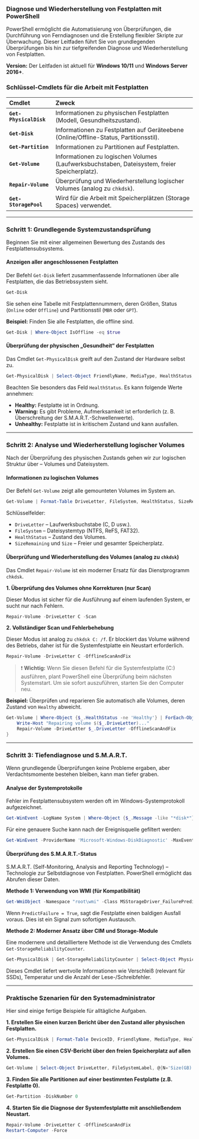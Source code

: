 ### Diagnose und Wiederherstellung von Festplatten mit PowerShell

PowerShell ermöglicht die Automatisierung von Überprüfungen, die Durchführung von Ferndiagnosen und die Erstellung flexibler Skripte zur Überwachung. Dieser Leitfaden führt Sie von grundlegenden Überprüfungen bis hin zur tiefgreifenden Diagnose und Wiederherstellung von Festplatten.

**Version:** Der Leitfaden ist aktuell für **Windows 10/11** und **Windows Server 2016+**.

### Schlüssel-Cmdlets für die Arbeit mit Festplatten

| Cmdlet | Zweck |
| :--- | :--- |
| **`Get-PhysicalDisk`** | Informationen zu physischen Festplatten (Modell, Gesundheitszustand). |
| **`Get-Disk`** | Informationen zu Festplatten auf Geräteebene (Online/Offline-Status, Partitionsstil). |
| **`Get-Partition`** | Informationen zu Partitionen auf Festplatten. |
| **`Get-Volume`** | Informationen zu logischen Volumes (Laufwerksbuchstaben, Dateisystem, freier Speicherplatz). |
| **`Repair-Volume`** | Überprüfung und Wiederherstellung logischer Volumes (analog zu `chkdsk`). |
| **`Get-StoragePool`** | Wird für die Arbeit mit Speicherplätzen (Storage Spaces) verwendet. |

---

### Schritt 1: Grundlegende Systemzustandsprüfung

Beginnen Sie mit einer allgemeinen Bewertung des Zustands des Festplattensubsystems.

#### Anzeigen aller angeschlossenen Festplatten

Der Befehl `Get-Disk` liefert zusammenfassende Informationen über alle Festplatten, die das Betriebssystem sieht.

```powershell
Get-Disk
```

Sie sehen eine Tabelle mit Festplattennummern, deren Größen, Status (`Online` oder `Offline`) und Partitionsstil (`MBR` oder `GPT`).

**Beispiel:** Finden Sie alle Festplatten, die offline sind.
```powershell
Get-Disk | Where-Object IsOffline -eq $true
```

#### Überprüfung der physischen „Gesundheit“ der Festplatten

Das Cmdlet `Get-PhysicalDisk` greift auf den Zustand der Hardware selbst zu.

```powershell
Get-PhysicalDisk | Select-Object FriendlyName, MediaType, HealthStatus, OperationalStatus
```
Beachten Sie besonders das Feld `HealthStatus`. Es kann folgende Werte annehmen:
*   **Healthy:** Festplatte ist in Ordnung.
*   **Warning:** Es gibt Probleme, Aufmerksamkeit ist erforderlich (z. B. Überschreitung der S.M.A.R.T.-Schwellenwerte).
*   **Unhealthy:** Festplatte ist in kritischem Zustand und kann ausfallen.

---

### Schritt 2: Analyse und Wiederherstellung logischer Volumes

Nach der Überprüfung des physischen Zustands gehen wir zur logischen Struktur über – Volumes und Dateisystem.

#### Informationen zu logischen Volumes

Der Befehl `Get-Volume` zeigt alle gemounteten Volumes im System an.

```powershell
Get-Volume | Format-Table DriveLetter, FileSystem, HealthStatus, SizeRemaining, Size
```

Schlüsselfelder:
*   `DriveLetter` – Laufwerksbuchstabe (C, D usw.).
*   `FileSystem` – Dateisystemtyp (NTFS, ReFS, FAT32).
*   `HealthStatus` – Zustand des Volumes.
*   `SizeRemaining` und `Size` – Freier und gesamter Speicherplatz.

#### Überprüfung und Wiederherstellung des Volumes (analog zu `chkdsk`)

Das Cmdlet `Repair-Volume` ist ein moderner Ersatz für das Dienstprogramm `chkdsk`.

**1. Überprüfung des Volumes ohne Korrekturen (nur Scan)**

Dieser Modus ist sicher für die Ausführung auf einem laufenden System, er sucht nur nach Fehlern.

```powershell
Repair-Volume -DriveLetter C -Scan
```

**2. Vollständiger Scan und Fehlerbehebung**

Dieser Modus ist analog zu `chkdsk C: /f`. Er blockiert das Volume während des Betriebs, daher ist für die Systemfestplatte ein Neustart erforderlich.

```powershell
Repair-Volume -DriveLetter C -OfflineScanAndFix
```

> ❗️ **Wichtig:** Wenn Sie diesen Befehl für die Systemfestplatte (C:) ausführen, plant PowerShell eine Überprüfung beim nächsten Systemstart. Um sie sofort auszuführen, starten Sie den Computer neu.

**Beispiel:** Überprüfen und reparieren Sie automatisch alle Volumes, deren Zustand von `Healthy` abweicht.

```powershell
Get-Volume | Where-Object {$_.HealthStatus -ne 'Healthy'} | ForEach-Object {
    Write-Host "Repairing volume $($_.DriveLetter)..."
    Repair-Volume -DriveLetter $_.DriveLetter -OfflineScanAndFix
}
```

---

### Schritt 3: Tiefendiagnose und S.M.A.R.T.

Wenn grundlegende Überprüfungen keine Probleme ergaben, aber Verdachtsmomente bestehen bleiben, kann man tiefer graben.

#### Analyse der Systemprotokolle

Fehler im Festplattensubsystem werden oft im Windows-Systemprotokoll aufgezeichnet.

```powershell
Get-WinEvent -LogName System | Where-Object {$_.Message -like "*disk*"} | Select-Object -First 20
```
Für eine genauere Suche kann nach der Ereignisquelle gefiltert werden:
```powershell
Get-WinEvent -ProviderName 'Microsoft-Windows-DiskDiagnostic' -MaxEvents 10
```

#### Überprüfung des S.M.A.R.T.-Status

S.M.A.R.T. (Self-Monitoring, Analysis and Reporting Technology) – Technologie zur Selbstdiagnose von Festplatten. PowerShell ermöglicht das Abrufen dieser Daten.

**Methode 1: Verwendung von WMI (für Kompatibilität)**
```powershell
Get-WmiObject -Namespace "root\wmi" -Class MSStorageDriver_FailurePredictStatus
```
Wenn `PredictFailure = True`, sagt die Festplatte einen baldigen Ausfall voraus. Dies ist ein Signal zum sofortigen Austausch.

**Methode 2: Moderner Ansatz über CIM und Storage-Module**

Eine modernere und detailliertere Methode ist die Verwendung des Cmdlets `Get-StorageReliabilityCounter`.

```powershell
Get-PhysicalDisk | Get-StorageReliabilityCounter | Select-Object PhysicalDisk, Wear, Temperature, ReadErrorsTotal, WriteErrorsTotal
```
Dieses Cmdlet liefert wertvolle Informationen wie Verschleiß (relevant für SSDs), Temperatur und die Anzahl der Lese-/Schreibfehler.

---

### Praktische Szenarien für den Systemadministrator

Hier sind einige fertige Beispiele für alltägliche Aufgaben.

**1. Erstellen Sie einen kurzen Bericht über den Zustand aller physischen Festplatten.**
```powershell
Get-PhysicalDisk | Format-Table DeviceID, FriendlyName, MediaType, HealthStatus, OperationalStatus
```

**2. Erstellen Sie einen CSV-Bericht über den freien Speicherplatz auf allen Volumes.**
```powershell
Get-Volume | Select-Object DriveLetter, FileSystemLabel, @{N='Size(GB)';E={[math]::Round($_.Size / 1GB, 2)}}, @{N='FreeSpace(GB)';E={[math]::Round($_.SizeRemaining / 1GB, 2)}} | Export-Csv -Path C:\Reports\DiskSpace.csv -NoTypeInformation -Encoding UTF8
```

**3. Finden Sie alle Partitionen auf einer bestimmten Festplatte (z.B. Festplatte 0).**
```powershell
Get-Partition -DiskNumber 0
```

**4. Starten Sie die Diagnose der Systemfestplatte mit anschließendem Neustart.**
```powershell
Repair-Volume -DriveLetter C -OfflineScanAndFix
Restart-Computer -Force
```